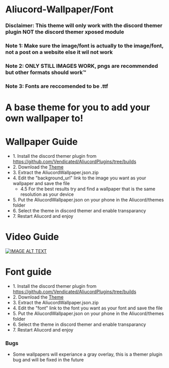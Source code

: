 # Aliucord-Wallpaper/Font
### Disclaimer: This theme will only work with the discord themer plugin NOT the discord themer xposed module
### Note 1: Make sure the image/font is actually to the image/font, not a post on a website else it wil not work
### Note 2: ONLY STILL IMAGES WORK, pngs are recommended but other formats should work™️ 
### Note 3: Fonts are reccomended to be .ttf
# A base theme for you to add your own wallpaper to!
# Wallpaper Guide
* 1\. Install the discord themer plugin from https://github.com/Vendicated/AliucordPlugins/tree/builds
* 2\. Download the [Theme](https://downgit.github.io/#/home?url=https://github.com/hairyfred/Aliucord-Wallpaper/blob/main/AliucordWallpaper.json)
* 3\. Extract the AliucordWallpaper.json.zip
* 4\. Edit the "background_url" link to the image you want as your wallpaper and save the file
  * 4.5 For the best results try and find a wallpaper that is the same resolution as your device
* 5\. Put the AliucordWallpaper.json on your phone in the Aliucord/themes folder
* 6\. Select the theme in discord themer and enable transparancy
* 7\. Restart Aliucord and enjoy
# Video Guide
[![IMAGE ALT TEXT](https://cdn.discordapp.com/attachments/853967208703459328/874301669737902170/Capture.PNG)](http://www.youtube.com/watch?v=lgk_ED-y9GU "Aliucord Wallpaper Change Guide")

# Font guide
* 1\. Install the discord themer plugin from https://github.com/Vendicated/AliucordPlugins/tree/builds
* 2\. Download the [Theme](https://downgit.github.io/#/home?url=https://github.com/hairyfred/Aliucord-Wallpaper/blob/main/AliucordWallpaper.json)
* 3\. Extract the AliucordWallpaper.json.zip
* 4\. Edit the "font" link to the font you want as your font and save the file
* 5\. Put the AliucordWallpaper.json on your phone in the Aliucord/themes folder
* 6\. Select the theme in discord themer and enable transparancy
* 7\. Restart Aliucord and enjoy

### Bugs
* Some wallpapers will experiance a gray overlay, this is a themer plugin bug and will be fixed in the future
